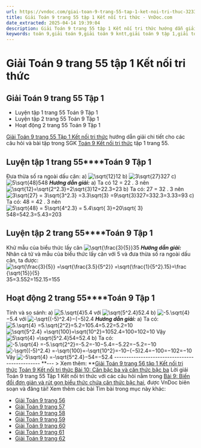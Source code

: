 ```yaml
---
url: https://vndoc.com/giai-toan-9-trang-55-tap-1-ket-noi-tri-thuc-323326
title: Giải Toán 9 trang 55 tập 1 Kết nối tri thức - VnDoc.com
date_extracted: 2025-04-14 19:39:04
description: Giải Toán 9 trang 55 tập 1 Kết nối tri thức hướng dẫn giải chi tiết các câu hỏi và bài tập trong SGK Toán 9 Kết nối tri thức tập 1.
keywords: toán 9,giải toán 9,giải toán 9 kntt,giải toán 9 tập 1,giải toán 9 kết nối tri thức,toán 9 kết nối tri thức tập 1,Toán 9 Kết nối tri thức Bài 9,giải Toán 9 Kết nối tri thức Bài 9,Bài 9 Biến đổi đơn giản và rút gọn biểu thức chứa căn thức bậc hai,toán 9 kết nối tri thức tập 1 trang 55,toán 9 kết nối tri thức tập 1 trang 56,Biến đổi đơn giản và rút gọn biểu thức chứa căn thức bậc hai,toán 9 trang 55,giải toán 9 trang 55,toán 9 trang 55 kết nối,giải toán 9 trang 55 kết nối
---
```


# Giải Toán 9 trang 55 tập 1 Kết nối tri thức
## Giải Toán 9 trang 55 Tập 1
  * Luyện tập 1 trang 55 Toán 9 Tập 1
  * Luyện tập 2 trang 55 Toán 9 Tập 1
  * Hoạt động 2 trang 55 Toán 9 Tập 1

[Giải Toán 9 trang 55 Tập 1 Kết nối tri thức](<https://vndoc.com/giai-toan-9-trang-55-tap-1-ket-noi-tri-thuc-323326>) hướng dẫn giải chi tiết cho các câu hỏi và bài tập trong SGK [Toán 9 Kết nối tri thức](<https://vndoc.com/toan-9-ket-noi-tri-thuc>) tập 1 trang 55.
## **Luyện tập 1 trang 55****Toán 9 Tập 1**
Đưa thừa số ra ngoài dấu căn:
a\) ![\\sqrt{12}](https://i.vdoc.vn/data/image/blank.png)12
b\) ![3\\sqrt{27}](https://i.vdoc.vn/data/image/blank.png)327
c\) ![5\\sqrt{48}](https://i.vdoc.vn/data/image/blank.png)548
 _**Hướng dẫn giải:**_
a\) Ta có 12 = 22 . 3
nên ![\\sqrt{12}=\\sqrt{2^2.3}=2\\sqrt{3}](https://i.vdoc.vn/data/image/blank.png)12=22.3=23
b\) Ta có: 27 = 32 . 3
nên ![3\\sqrt{27} = 3\\sqrt{3^2.3} =3.3\\sqrt{3} =9\\sqrt{3}](https://i.vdoc.vn/data/image/blank.png)327=332.3=3.33=93
c\) Ta có: 48 = 42 . 3
nên ![5\\sqrt{48} = 5\\sqrt{4^2.3} = 5.4\\sqrt{ 3}=20\\sqrt{ 3}](https://i.vdoc.vn/data/image/blank.png)548=542.3=5.43=203
## **Luyện tập 2 trang 55****Toán 9 Tập 1**
Khử mẫu của biểu thức lấy căn ![\\sqrt{\\frac{3}{5}}](https://i.vdoc.vn/data/image/blank.png)35
 _**Hướng dẫn giải:**_
Nhân cả tử và mẫu của biểu thức lấy căn với 5 và đưa thừa số ra ngoài dấu căn, ta được:
![\\sqrt{\\frac{3}{5}} =\\sqrt{\\frac{3.5}{5^2}} =\\sqrt{\\frac{1}{5^2}.15}=\\frac {\\sqrt{15}}{5}](https://i.vdoc.vn/data/image/blank.png)35=3.552=152.15=155
## **Hoạt động 2 trang 55****Toán 9 Tập 1**
Tính và so sánh:
a\) ![5.\\sqrt{4}](https://i.vdoc.vn/data/image/blank.png)5.4 với ![\\sqrt{5^2.4}](https://i.vdoc.vn/data/image/blank.png)52.4
b\) ![-5.\\sqrt{4}](https://i.vdoc.vn/data/image/blank.png)−5.4 với ![-\\sqrt{\(-5\)^2.4}](https://i.vdoc.vn/data/image/blank.png)−\(−5\)2.4
 _**Hướng dẫn giải:**_
a\) Ta có:
![5.\\sqrt{4} =5.\\sqrt{2^2}=5.2=10](https://i.vdoc.vn/data/image/blank.png)5.4=5.22=5.2=10
![\\sqrt{5^2.4} =\\sqrt{100}=\\sqrt{10^2}=10](https://i.vdoc.vn/data/image/blank.png)52.4=100=102=10
Vậy ![5\\sqrt{4} =\\sqrt{5^2.4}](https://i.vdoc.vn/data/image/blank.png)54=52.4
b\) Ta có:
![-5.\\sqrt{4} =-5.\\sqrt{2^2}=-5.2=-10](https://i.vdoc.vn/data/image/blank.png)−5.4=−5.22=−5.2=−10
![-\\sqrt{\(-5\)^2.4} =-\\sqrt{100}=-\\sqrt{10^2}=-10](https://i.vdoc.vn/data/image/blank.png)−\(−5\)2.4=−100=−102=−10
Vậy ![-5\\sqrt{4} =-\\sqrt{5^2.4}](https://i.vdoc.vn/data/image/blank.png)−54=−52.4
\-----------------------------------------------
**\--- > Xem thêm: **[Giải Toán 9 trang 56 tập 1 Kết nối tri thức](<https://vndoc.com/giai-toan-9-trang-56-tap-1-ket-noi-tri-thuc-323329>)
[Toán 9 Kết nối tri thức Bài 10: Căn bậc ba và căn thức bậc ba](<https://vndoc.com/toan-9-ket-noi-tri-thuc-bai-10-can-bac-ba-va-can-thuc-bac-ba-320662>)
Lời giải Toán 9 trang 55 Tập 1 Kết nối tri thức với các câu hỏi nằm trong [Bài 9: Biến đổi đơn giản và rút gọn biểu thức chứa căn thức bậc hai](<https://vndoc.com/toan-9-ket-noi-tri-thuc-bai-9-bien-doi-don-gian-va-rut-gon-bieu-thuc-chua-can-thuc-bac-hai-320530>), được VnDoc biên soạn và đăng tải\!
Xem thêm các bài Tìm bài trong mục này khác:
  * [Giải Toán 9 trang 56](</giai-toan-9-trang-56-tap-1-ket-noi-tri-thuc-323329>)
  * [Giải Toán 9 trang 57](</giai-toan-9-trang-57-tap-1-ket-noi-tri-thuc-323332>)
  * [Giải Toán 9 trang 58](</giai-toan-9-trang-58-tap-1-ket-noi-tri-thuc-323336>)
  * [Giải Toán 9 trang 59](</giai-toan-9-trang-59-tap-1-ket-noi-tri-thuc-323339>)
  * [Giải Toán 9 trang 60](</giai-toan-9-trang-60-tap-1-ket-noi-tri-thuc-323393>)
  * [Giải Toán 9 trang 61](</giai-toan-9-trang-61-tap-1-ket-noi-tri-thuc-323399>)
  * [Giải Toán 9 trang 62](</giai-toan-9-trang-62-tap-1-ket-noi-tri-thuc-323410>)

